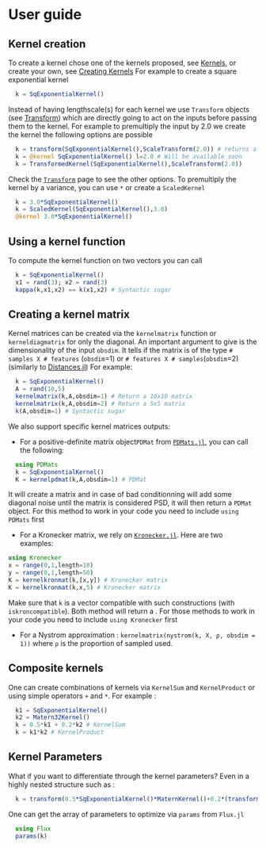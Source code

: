 # User guide

## Kernel creation

To create a kernel chose one of the kernels proposed, see [Kernels](@ref), or create your own, see [Creating Kernels](@ref)
For example to create a square exponential kernel
```julia
  k = SqExponentialKernel()
```
Instead of having lengthscale(s) for each kernel we use `Transform` objects (see [Transform](@ref)) which are directly going to act on the inputs before passing them to the kernel.
For example to premultiply the input by 2.0 we create the kernel the following options are possible
```julia
  k = transform(SqExponentialKernel(),ScaleTransform(2.0)) # returns a TransformedKernel
  k = @kernel SqExponentialKernel() l=2.0 # Will be available soon
  k = TransformedKernel(SqExponentialKernel(),ScaleTransform(2.0))
```
Check the [`Transform`](@ref) page to see the other options.
To premultiply the kernel by a variance, you can use `*` or create a `ScaledKernel`
```julia
  k = 3.0*SqExponentialKernel()
  k = ScaledKernel(SqExponentialKernel(),3.0)
  @kernel 3.0*SqExponentialKernel()
```

## Using a kernel function

To compute the kernel function on two vectors you can call
```julia
  k = SqExponentialKernel()
  x1 = rand(3); x2 = rand(3)
  kappa(k,x1,x2) == k(x1,x2) # Syntactic sugar
```

## Creating a kernel matrix

Kernel matrices can be created via the `kernelmatrix` function or `kerneldiagmatrix` for only the diagonal.
An important argument to give is the dimensionality of the input `obsdim`. It tells if the matrix is of the type `# samples X # features` (`obsdim`=1) or `# features X # samples`(`obsdim`=2) (similarly to [Distances.jl](https://github.com/JuliaStats/Distances.jl))
For example:
```julia
  k = SqExponentialKernel()
  A = rand(10,5)
  kernelmatrix(k,A,obsdim=1) # Return a 10x10 matrix
  kernelmatrix(k,A,obsdim=2) # Return a 5x5 matrix
  k(A,obsdim=1) # Syntactic sugar
```

We also support specific kernel matrices outputs:
- For a positive-definite matrix object`PDMat` from [`PDMats.jl`](https://github.com/JuliaStats/PDMats.jl), you can call the following:
```julia
  using PDMats
  k = SqExponentialKernel()
  K = kernelpdmat(k,A,obsdim=1) # PDMat
```
It will create a matrix and in case of bad conditionning will add some diagonal noise until the matrix is considered PSD, it will then return a `PDMat` object. For this method to work in your code you need to include `using PDMats` first
- For a Kronecker matrix, we rely on [`Kronecker.jl`](https://github.com/MichielStock/Kronecker.jl). Here are two examples:
```julia
using Kronecker
x = range(0,1,length=10)
y = range(0,1,length=50)
K = kernelkronmat(k,[x,y]) # Kronecker matrix
K = kernelkronmat(k,x,5) # Kronecker matrix
```
Make sure that `k` is a vector compatible with such constructions (with `iskroncompatible`). Both method will return a . For those methods to work in your code you need to include `using Kronecker` first
- For a Nystrom approximation : `kernelmatrix(nystrom(k, X, ρ, obsdim = 1))` where `ρ` is the proportion of sampled used.

## Composite kernels

One can create combinations of kernels via `KernelSum` and `KernelProduct` or using simple operators `+` and `*`.
For example :
```julia
  k1 = SqExponentialKernel()
  k2 = Matern32Kernel()
  k = 0.5*k1 + 0.2*k2 # KernelSum
  k = k1*k2 # KernelProduct
```

## Kernel Parameters

What if you want to differentiate through the kernel parameters? Even in a highly nested structure such as :
```julia
  k = transform(0.5*SqExponentialKernel()*MaternKernel()+0.2*(transform(LinearKernel(),2.0)+PolynomialKernel()),[0.1,0.5])
```
One can get the array of parameters to optimize via `params` from `Flux.jl`

```julia
  using Flux
  params(k)
```
